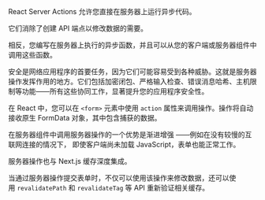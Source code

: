 React Server Actions 允许您直接在服务器上运行异步代码。

它们消除了创建 API 端点以修改数据的需要。

相反，您编写在服务器上执行的异步函数，并且可以从您的客户端或服务器组件中调用这些函数。

安全是网络应用程序的首要任务，因为它们可能容易受到各种威胁。这就是服务器操作发挥作用的地方。它们包括加密闭包、严格输入检查、错误消息哈希、主机限制等功能——所有这些协同工作，显著提升您的应用程序安全性。


在 React 中，您可以在 `<form>` 元素中使用 `action` 属性来调用操作。操作将自动接收原生 FormData 对象，其中包含捕获的数据。

在服务器组件中调用服务器操作的一个优势是渐进增强
——例如在没有较慢的互联网连接的情况下，
即使客户端尚未加载 JavaScript，表单也能正常工作。

服务器操作也与 Next.js 缓存深度集成。

当通过服务器操作提交表单时，不仅可以使用该操作来修改数据，还可以使用 `revalidatePath` 和 `revalidateTag` 等 API 重新验证相关缓存。

